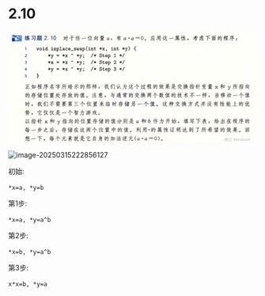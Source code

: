 # 2.10

![image-20250315222638416](image-20250315222638416.png)

![image-20250315222856127](C:\Users\Uraykevoli\AppData\Roaming\Typora\typora-user-images\image-20250315222856127.png)

初始:

`*x=a, *y=b`

第1步:

`*x=a, *y=a^b`

第2步:

`*x=b, *y=a^b`

第3步:

`x*x=b, *y=a`


